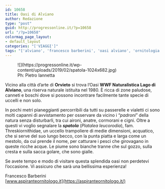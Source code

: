 ```yaml
---
id: 10658
title: Oasi di Alviano
author: Redazione
type: "post"
guid: http://progressonline.it/?p=10658
url: "/?p=10658"
colormag_page_layout:
- default_layout
categories: "['VIAGGI']"
tags: "['alviano', 'francesco barberini', 'oasi alviano', 'ornitologia', 'orviato', 'orvieto', 'spatola', 'wwf']"
---
```


<figure aria-describedby="caption-attachment-10659" class="wp-caption alignleft" id="attachment_10659" style="width: 428px">![](https://progressonline.it/wp-content/uploads/2019/02/spatola-1024x682.jpg)<figcaption class="wp-caption-text" id="caption-attachment-10659">Ph: Pietro Iannetta</figcaption></figure>

Vicino alla città d’arte di **Orvieto** si trova l’Oasi **WWF Naturalistica Lago di Alviano**, una riserva naturale istituita nel 1980. È ricca di zone paludose, canneti e boschi dove si possono incontrare facilmente tante specie di uccelli e non solo.

In pochi metri pianeggianti percorribili da tutti su passerelle e vialetti ci sono molti capanni di avvistamento per osservare da vicino i “*padroni*” della natura senza disturbarli, tra cui aironi, anatre, cormorani e cigni. Oltre a questi vi voglio segnalare la ***spatola*** (*Platalea leucorodia*), fam. Threskiornithidae, un uccello trampoliere di medie dimensioni, acquatico, che si serve del suo lungo becco, con la punta piatta e larga come un mestolo, da cui prende il nome, per catturare i pesci che girovagano in queste ricche acque. Le piume sono bianche tranne che sul gozzo, sulla cresta e sulla sacca golare, che sono gialle.

Se avete tempo e modo di visitare questa splendida oasi non perdetevi l’occasione. Vi assicuro che sarà una bellissima esperienza!

Francesco Barberini  
[www.aspiranteornitologo.it](https://aspiranteornitologo.it/)